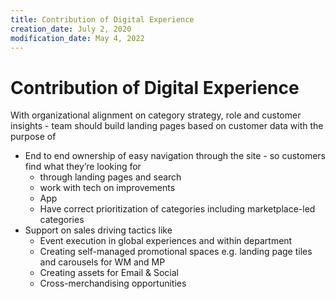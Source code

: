 ```yaml
---
title: Contribution of Digital Experience
creation_date: July 2, 2020
modification_date: May 4, 2022
---
```



# Contribution of Digital Experience

With organizational alignment on category strategy, role and customer insights - team should build landing pages based on customer data with the purpose of 
- End to end ownership of easy navigation through the site - so customers find what they’re looking for
	- through landing pages and search
	- work with tech on improvements 
	- App
	- Have correct prioritization of categories including marketplace-led categories 
- Support on sales driving tactics like 
	- Event execution in global experiences and within department
	- Creating self-managed promotional spaces e.g. landing page tiles and carousels for WM and MP
	- Creating assets for Email & Social 
	- Cross-merchandising opportunities 

